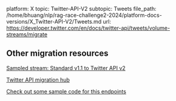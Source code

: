 platform: X
topic: Twitter-API-V2
subtopic: Tweets
file_path: /home/bhuang/nlp/rag-race-challenge2-2024/platform-docs-versions/X_Twitter-API-V2/Tweets.md
url: https://developer.twitter.com/en/docs/twitter-api/tweets/volume-streams/migrate

## Other migration resources

[Sampled stream: Standard v1.1 to Twitter API v2](https://developer.twitter.com/en/docs/twitter-api/tweets/sampled-stream/migrate/standard-to-twitter-api-v2 "Sampled stream: Standard v1.1 to Twitter API v2")

[Twitter API migration hub](https://developer.twitter.com/en/docs/twitter-api/migrate "Twitter API migration hub")

[Check out some sample code for this endpoints](https://github.com/twitterdev/Twitter-API-v2-sample-code "Check out some sample code for this endpoints")